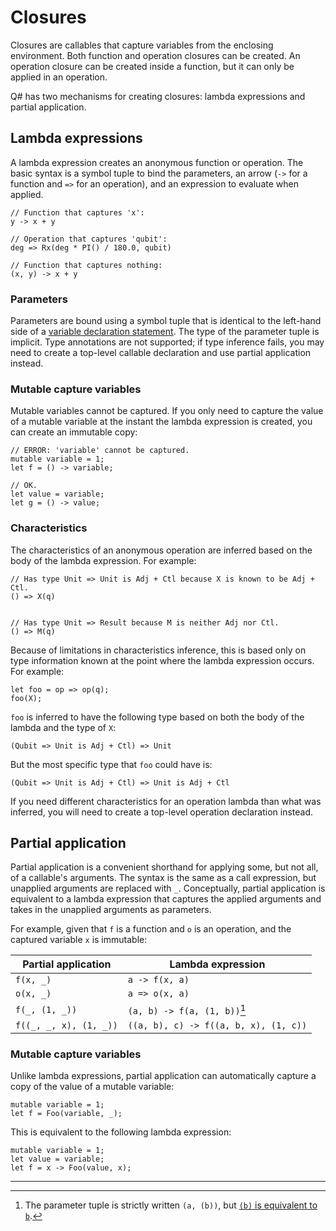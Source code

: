 # Closures

Closures are callables that capture variables from the enclosing environment.
Both function and operation closures can be created.
An operation closure can be created inside a function, but it can only be applied in an operation.

Q# has two mechanisms for creating closures: lambda expressions and partial application.

## Lambda expressions

A lambda expression creates an anonymous function or operation.
The basic syntax is a symbol tuple to bind the parameters, an arrow (`->` for a function and `=>` for an operation), and an expression to evaluate when applied.

```qsharp
// Function that captures 'x':
y -> x + y

// Operation that captures 'qubit':
deg => Rx(deg * PI() / 180.0, qubit)

// Function that captures nothing:
(x, y) -> x + y
```

### Parameters

Parameters are bound using a symbol tuple that is identical to the left-hand side of a [variable declaration statement](xref:microsoft.quantum.qsharp.variabledeclarationsandreassignments).
The type of the parameter tuple is implicit.
Type annotations are not supported; if type inference fails, you may need to create a top-level callable declaration and use partial application instead.

### Mutable capture variables

Mutable variables cannot be captured.
If you only need to capture the value of a mutable variable at the instant the lambda expression is created, you can create an immutable copy:

```qsharp
// ERROR: 'variable' cannot be captured.
mutable variable = 1;
let f = () -> variable;

// OK.
let value = variable;
let g = () -> value;
```

### Characteristics

The characteristics of an anonymous operation are inferred based on the body of the lambda expression.
For example:

```qsharp
// Has type Unit => Unit is Adj + Ctl because X is known to be Adj + Ctl.
() => X(q)


// Has type Unit => Result because M is neither Adj nor Ctl.
() => M(q)
```

Because of limitations in characteristics inference, this is based only on type information known at the point where the lambda expression occurs.
For example:

```qsharp
let foo = op => op(q);
foo(X);
```

`foo` is inferred to have the following type based on both the body of the lambda and the type of `X`:

```qsharp
(Qubit => Unit is Adj + Ctl) => Unit
```

But the most specific type that `foo` could have is:

```qsharp
(Qubit => Unit is Adj + Ctl) => Unit is Adj + Ctl
```

If you need different characteristics for an operation lambda than what was inferred, you will need to create a top-level operation declaration instead.

## Partial application

Partial application is a convenient shorthand for applying some, but not all, of a callable's arguments.
The syntax is the same as a call expression, but unapplied arguments are replaced with `_`.
Conceptually, partial application is equivalent to a lambda expression that captures the applied arguments and takes in the unapplied arguments as parameters.

For example, given that `f` is a function and `o` is an operation, and the captured variable `x` is immutable:

| Partial application    | Lambda expression                     |
| ---------------------- | ------------------------------------- |
| `f(x, _)`              | `a -> f(x, a)`                        |
| `o(x, _)`              | `a => o(x, a)`                        |
| `f(_, (1, _))`         | `(a, b) -> f(a, (1, b))`[^1]          |
| `f((_, _, x), (1, _))` | `((a, b), c) -> f((a, b, x), (1, c))` |

### Mutable capture variables

Unlike lambda expressions, partial application can automatically capture a copy of the value of a mutable variable:

```qsharp
mutable variable = 1;
let f = Foo(variable, _);
```

This is equivalent to the following lambda expression:

```qsharp
mutable variable = 1;
let value = variable;
let f = x -> Foo(value, x);
```

---



[^1]: The parameter tuple is strictly written `(a, (b))`, but [`(b)` is equivalent to `b`](xref:microsoft.quantum.qsharp.singletontupleequivalence).
